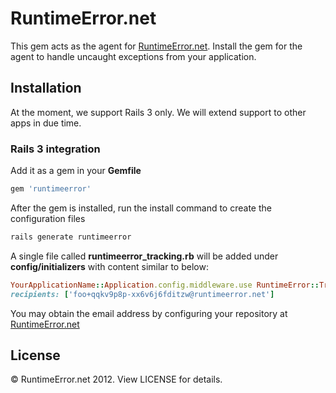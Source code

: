 # RuntimeError.net

This gem acts as the agent for [RuntimeError.net](http://runtimeerror.net). Install the gem for the agent to handle uncaught exceptions from your application.

## Installation

At the moment, we support Rails 3 only. We will extend support to other apps in due time.

### Rails 3 integration

Add it as a gem in your __Gemfile__

``` ruby
gem 'runtimeerror'
```

After the gem is installed, run the install command to create the configuration files

``` sh
rails generate runtimeerror
```

A single file called __runtimeerror_tracking.rb__ will be added under __config/initializers__ with content similar to below:

``` ruby
YourApplicationName::Application.config.middleware.use RuntimeError::Tracker,
recipients: ['foo+qqkv9p8p-xx6v6j6fditzw@runtimeerror.net']
```

You may obtain the email address by configuring your repository at [RuntimeError.net](http://runtimeerror.net)

## License

&copy; RuntimeError.net 2012. View LICENSE for details.
